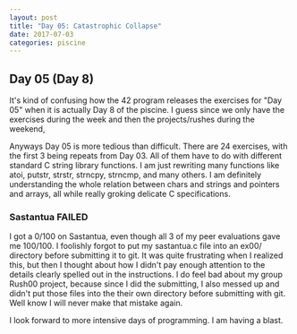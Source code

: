 ```yaml
---
layout: post
title: "Day 05: Catastrophic Collapse"
date: 2017-07-03
categories: piscine
---
```


## Day 05 (Day 8)

It's kind of confusing how the 42 program releases the exercises for "Day 05" when it is actually Day 8 of the piscine. I guess since we only have the exercises during the week and then the projects/rushes during the weekend,

Anyways Day 05 is more tedious than difficult. There are 24 exercises, with the first 3 being repeats from Day 03. All of them have to do with different standard C string library functions. I am just rewriting many functions like atoi, putstr, strstr, strncpy, strncmp, and many others. I am definitely understanding the whole relation between chars and strings and pointers and arrays, all while really groking delicate C specifications.

### Sastantua FAILED

I got a 0/100 on Sastantua, even though all 3 of my peer evaluations gave me 100/100. I foolishly forgot to put my sastantua.c file into an ex00/ directory before submitting it to git. It was quite frustrating when I realized this, but then I thought about how I didn't pay enough attention to the details clearly spelled out in the instructions. I do feel bad about my group Rush00 project, because since I did the submitting, I also messed up and didn't put those files into the their own directory before submitting with git. Well know I will never make that mistake again.

I look forward to more intensive days of programming. I am having a blast.